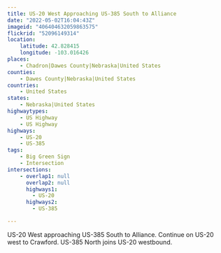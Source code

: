 ```yaml
---
title: US-20 West Approaching US-385 South to Alliance
date: "2022-05-02T16:04:43Z"
imageid: "406404632059863575"
flickrid: "52096149314"
location:
    latitude: 42.828415
    longitude: -103.016426
places:
    - Chadron|Dawes County|Nebraska|United States
counties:
    - Dawes County|Nebraska|United States
countries:
    - United States
states:
    - Nebraska|United States
highwaytypes:
    - US Highway
    - US Highway
highways:
    - US-20
    - US-385
tags:
    - Big Green Sign
    - Intersection
intersections:
    - overlap1: null
      overlap2: null
      highways1:
        - US-20
      highways2:
        - US-385

---
```

US-20 West approaching US-385 South to Alliance.  Continue on US-20 west to Crawford.  US-385 North joins US-20 westbound.